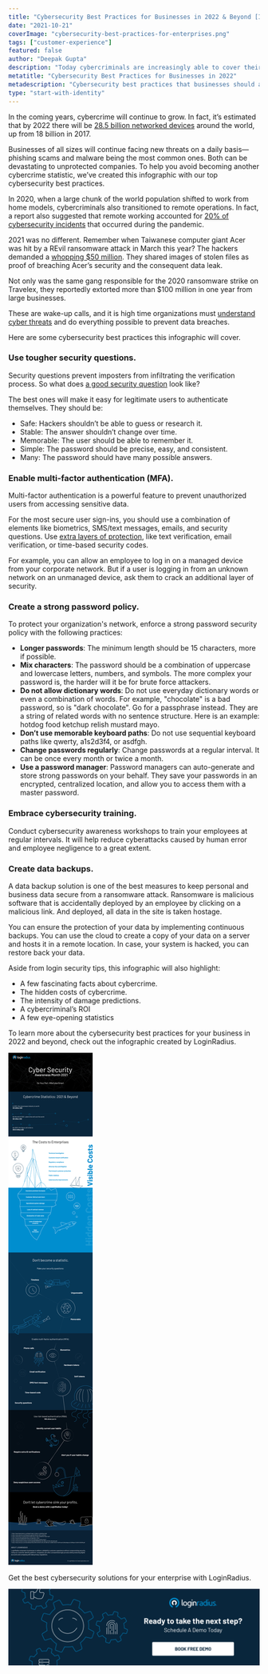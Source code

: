```yaml
---
title: "Cybersecurity Best Practices for Businesses in 2022 & Beyond [Infographic]"
date: "2021-10-21"
coverImage: "cybersecurity-best-practices-for-enterprises.png"
tags: ["customer-experience"]
featured: false
author: "Deepak Gupta"
description: "Today cybercriminals are increasingly able to cover their tracks, hide in the cloud, manipulate the infrastructure of the web, and exploit complex vulnerabilities. This infographic summarizes the key takeaway into the cybersecurity best practices that businesses should adopt in 2022."
metatitle: "Cybersecurity Best Practices for Businesses in 2022"
metadescription: "Cybersecurity best practices that businesses should adopt in 2022. Learn more about cyber threats and how to prevent data breaches from our infographic."
type: "start-with-identity"
---
```


In the coming years, cybercrime will continue to grow. In fact, it’s estimated that by 2022 there will be [28.5 billion networked devices](https://cyrekdigital.com/uploads/content/files/white-paper-c11-741490.pdf]) around the world, up from 18 billion in 2017.

Businesses of all sizes will continue facing new threats on a daily basis—phishing scams and malware being the most common ones. Both can be devastating to unprotected companies. To help you avoid becoming another cybercrime statistic, we’ve created this infographic with our top cybersecurity best practices.

In 2020, when a large chunk of the world population shifted to work from home models, cybercriminals also transitioned to remote operations. In fact, a report also suggested that remote working accounted for [20% of cybersecurity incidents](https://resources.malwarebytes.com/files/2020/08/Malwarebytes_EnduringFromHome_Report_FINAL.pdf) that occurred during the pandemic.

2021 was no different. Remember when Taiwanese computer giant Acer was hit by a REvil ransomware attack in March this year? The hackers demanded a [whopping \$50 million](https://constellix.com/news/acer-responds-to-being-hit-by-50m-ransomware-attack). They shared images of stolen files as proof of breaching Acer’s security and the consequent data leak.

Not only was the same gang responsible for the 2020 ransomware strike on Travelex, they reportedly extorted more than \$100 million in one year from large businesses.

These are wake-up calls, and it is high time organizations must [understand cyber threats](https://www.loginradius.com/blog/2019/10/cybersecurity-attacks-business/) and do everything possible to prevent data breaches.

Here are some cybersecurity best practices this infographic will cover.

### Use tougher security questions.

Security questions prevent imposters from infiltrating the verification process. So what does [a good security question](https://www.loginradius.com/blog/start-with-identity/2019/01/best-practices-choosing-good-security-questions/) look like?

The best ones will make it easy for legitimate users to authenticate themselves. They should be:

- Safe: Hackers shouldn’t be able to guess or research it.
- Stable: The answer shouldn’t change over time.
- Memorable: The user should be able to remember it.
- Simple: The password should be precise, easy, and consistent.
- Many: The password should have many possible answers.

### Enable multi-factor authentication (MFA).

Multi-factor authentication is a powerful feature to prevent unauthorized users from accessing sensitive data.

For the most secure user sign-ins, you should use a combination of elements like biometrics, SMS/text messages, emails, and security questions. Use [extra layers of protection](https://www.loginradius.com/blog/2019/06/what-is-multi-factor-authentication/), like text verification, email verification, or time-based security codes.

For example, you can allow an employee to log in on a managed device from your corporate network. But if a user is logging in from an unknown network on an unmanaged device, ask them to crack an additional layer of security.

### Create a strong password policy.

To protect your organization's network, enforce a strong password security policy with the following practices:

- **Longer passwords**: The minimum length should be 15 characters, more if possible.
- **Mix characters**: The password should be a combination of uppercase and lowercase letters, numbers, and symbols. The more complex your password is, the harder will it be for brute force attackers.
- **Do not allow dictionary words**: Do not use everyday dictionary words or even a combination of words. For example, "chocolate" is a bad password, so is "dark chocolate". Go for a passphrase instead. They are a string of related words with no sentence structure. Here is an example: hotdog food ketchup relish mustard mayo.
- **Don’t use memorable keyboard paths**: Do not use sequential keyboard paths like qwerty, a1s2d3f4, or asdfgh.
- **Change passwords regularly**: Change passwords at a regular interval. It can be once every month or twice a month.
- **Use a password manager**: Password managers can auto-generate and store strong passwords on your behalf. They save your passwords in an encrypted, centralized location, and allow you to access them with a master password.

### Embrace cybersecurity training.

Conduct cybersecurity awareness workshops to train your employees at regular intervals. It will help reduce cyberattacks caused by human error and employee negligence to a great extent.

### Create data backups.

A data backup solution is one of the best measures to keep personal and business data secure from a ransomware attack. Ransomware is malicious software that is accidentally deployed by an employee by clicking on a malicious link. And deployed, all data in the site is taken hostage.

You can ensure the protection of your data by implementing continuous backups. You can use the cloud to create a copy of your data on a server and hosts it in a remote location. In case, your system is hacked, you can restore back your data.

Aside from login security tips, this infographic will also highlight:

- A few fascinating facts about cybercrime.
- The hidden costs of cybercrime.
- The intensity of damage predictions.
- A cybercriminal’s ROI
- A few eye-opening statistics

To learn more about the cybersecurity best practices for your business in 2022 and beyond, check out the infographic created by LoginRadius.

![cybersecurity-infographic](cybersecurity-infographic.png)

Get the best cybersecurity solutions for your enterprise with LoginRadius.

[![book-free-demo-loginradius](Book-Free-Demo-1024x310.png)](https://www.loginradius.com/book-a-demo/)
